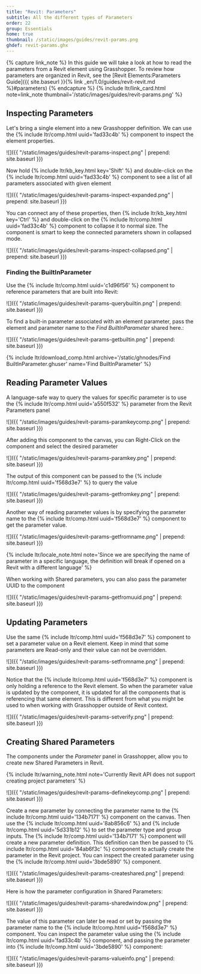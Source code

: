 ```yaml
---
title: "Revit: Parameters"
subtitle: All the different types of Parameters
order: 22
group: Essentials
home: true
thumbnail: /static/images/guides/revit-params.png
ghdef: revit-params.ghx
---
```


{% capture link_note %}
In this guide we will take a look at how to read the parameters from a Revit element using Grasshopper. To review how parameters are organized in Revit, see the [Revit Elements:Parameters Guide]({{ site.baseurl }}{% link _en/1.0/guides/revit-revit.md %}#parameters)
{% endcapture %}
{% include ltr/link_card.html note=link_note thumbnail='/static/images/guides/revit-params.png' %}

## Inspecting Parameters

Let's bring a single element into a new Grasshopper definition. We can use the {% include ltr/comp.html uuid='fad33c4b' %} component to inspect the element properties.

![]({{ "/static/images/guides/revit-params-inspect.png" | prepend: site.baseurl }})

Now hold {% include ltr/kb_key.html key='Shift' %} and double-click on the {% include ltr/comp.html uuid='fad33c4b' %} component to see a list of all parameters associated with given element

![]({{ "/static/images/guides/revit-params-inspect-expanded.png" | prepend: site.baseurl }})

You can connect any of these properties, then {% include ltr/kb_key.html key='Ctrl' %} and double-click on the {% include ltr/comp.html uuid='fad33c4b' %} component to collapse it to normal size. The component is smart to keep the connected parameters shown in collapsed mode.

![]({{ "/static/images/guides/revit-params-inspect-collapsed.png" | prepend: site.baseurl }})

### Finding the BuiltInParameter

Use the {% include ltr/comp.html uuid='c1d96f56' %} component to reference parameters that are built into Revit:

![]({{ "/static/images/guides/revit-params-querybuiltin.png" | prepend: site.baseurl }})

To find a built-in parameter associated with an element parameter, pass the element and parameter name to the *Find BuiltInParameter* shared here.:

![]({{ "/static/images/guides/revit-params-getbuiltin.png" | prepend: site.baseurl }})

{% include ltr/download_comp.html archive='/static/ghnodes/Find BuiltInParameter.ghuser' name='Find BuiltInParameter' %}

## Reading Parameter Values

A language-safe way to query the values for specific parameter is to use the {% include ltr/comp.html uuid='a550f532' %} parameter from the Revit Parameters panel

![]({{ "/static/images/guides/revit-params-paramkeycomp.png" | prepend: site.baseurl }})

After adding this component to the canvas, you can Right-Click on the component and select the desired parameter

![]({{ "/static/images/guides/revit-params-paramkey.png" | prepend: site.baseurl }})

The output of this component can be passed to the {% include ltr/comp.html uuid='f568d3e7' %} to query the value

![]({{ "/static/images/guides/revit-params-getfromkey.png" | prepend: site.baseurl }})

Another way of reading parameter values is by specifying the parameter name to the {% include ltr/comp.html uuid='f568d3e7' %} component to get the parameter value.

![]({{ "/static/images/guides/revit-params-getfromname.png" | prepend: site.baseurl }})

{% include ltr/locale_note.html note='Since we are specifying the name of parameter in a specific language, the definition will break if opened on a Revit with a different language' %}

When working with Shared parameters, you can also pass the parameter UUID to the component

![]({{ "/static/images/guides/revit-params-getfromuuid.png" | prepend: site.baseurl }})

## Updating Parameters

Use the same {% include ltr/comp.html uuid='f568d3e7' %} component to set a parameter value on a Revit element. Keep in mind that some parameters are Read-only and their value can not be overridden.

![]({{ "/static/images/guides/revit-params-setfromname.png" | prepend: site.baseurl }})

Notice that the {% include ltr/comp.html uuid='f568d3e7' %} component is only holding a reference to the Revit element. So when the parameter value is updated by the component, it is updated for all the components that is referencing that same element. This is different from what you might be used to when working with Grasshopper outside of Revit context.

![]({{ "/static/images/guides/revit-params-setverify.png" | prepend: site.baseurl }})


## Creating Shared Parameters

The components under the *Parameter* panel in Grasshopper, allow you to create new Shared Parameters in Revit.

{% include ltr/warning_note.html note='Currently Revit API does not support creating project parameters' %}

![]({{ "/static/images/guides/revit-params-definekeycomp.png" | prepend: site.baseurl }})

Create a new parameter by connecting the parameter name to the {% include ltr/comp.html uuid='134b7171' %} component on the canvas. Then use the {% include ltr/comp.html uuid='8ab856c6' %} and {% include ltr/comp.html uuid='5d331b12' %} to set the parameter type and group inputs. The {% include ltr/comp.html uuid='134b7171' %}  component will create a new parameter definition. This definition can then be passed to {% include ltr/comp.html uuid='84ab6f3c' %} component to actually create the parameter in the Revit project. You can inspect the created parameter using the {% include ltr/comp.html uuid='3bde5890' %} component.

![]({{ "/static/images/guides/revit-params-createshared.png" | prepend: site.baseurl }})

Here is how the parameter configuration in Shared Parameters:

![]({{ "/static/images/guides/revit-params-sharedwindow.png" | prepend: site.baseurl }})

The value of this parameter can later be read or set by passing the parameter name to the {% include ltr/comp.html uuid='f568d3e7' %} component. You can inspect the parameter value using the {% include ltr/comp.html uuid='fad33c4b' %} component, and passing the parameter into {% include ltr/comp.html uuid='3bde5890' %} component:

![]({{ "/static/images/guides/revit-params-valueinfo.png" | prepend: site.baseurl }})
